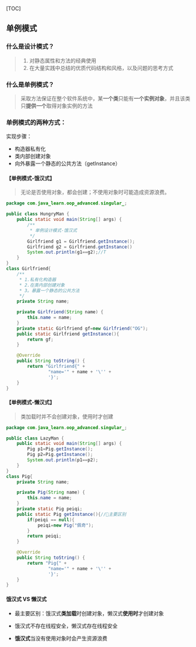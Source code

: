 [TOC]



##  单例模式

###  什么是设计模式？

> 1. 对静态属性和方法的经典使用
> 2. 在大量实践中总结的优质代码结构和风格，以及问题的思考方式



###  什么是单例模式？

> 采取方法保证在整个软件系统中，某**一个类**只能有**一个实例对象**，并且该类只**提供一个**取得对象实例的方法



###  单例模式的两种方式：

实现步骤：

- 构造器私有化
- 类内部创建对象
- 向外暴露一个静态的公共方法（getInstance）



####  【单例模式-饿汉式】

> 无论是否使用对象，都会创建；不使用对象时可能造成资源浪费。

```java
package com.java_learn.oop_advanced.singular_;

public class HungryMan {
    public static void main(String[] args) {
        /**
         * 单例设计模式-饿汉式
         */
        Girlfriend g1 = Girlfriend.getInstance();
        Girlfriend g2 = Girlfriend.getInstance()
        System.out.println(g1==g2);//T
    }
}
class Girlfriend{
    /**
     * 1.私有化构造器
     * 2.在类内部创建对象
     * 3。暴露一个静态的公共方法
     */
    private String name;

    private Girlfriend(String name) {
        this.name = name;
    }
    private static Girlfriend gf=new Girlfriend("OG");
    public static Girlfriend getInstance(){
        return gf;
    }

    @Override
    public String toString() {
        return "Girlfriend{" +
                "name='" + name + '\'' +
                '}';
    }
}

```



####  【单例模式-懒汉式】

> 类加载时并不会创建对象，使用时才创建

```java
package com.java_learn.oop_advanced.singular_;

public class LazyMan {
    public static void main(String[] args) {
        Pig p1=Pig.getInstance();
        Pig p2=Pig.getInstance();
        System.out.println(p1==p2);
    }
}
class Pig{
    private String name;

    private Pig(String name) {
        this.name = name;
    }
    private static Pig peiqi;
    public static Pig getInstance(){//🚩主要区别
        if(peiqi == null){
            peiqi=new Pig("佩奇");
        }
        return peiqi;
    }

    @Override
    public String toString() {
        return "Pig{" +
                "name='" + name + '\'' +
                '}';
    }
}
```



####  饿汉式 VS 懒汉式

- 最主要区别：饿汉式**类加载**时创建对象，懒汉式**使用时**才创建对象

- 饿汉式不存在线程安全，懒汉式存在线程安全

- **饿汉式**当没有使用对象时会产生资源浪费

  